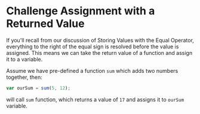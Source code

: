 # Challenge Assignment with a Returned Value

If you'll recall from our discussion of Storing Values with the Equal Operator, everything to the right of the equal sign is resolved before the value is assigned. This means we can take the return value of a function and assign it to a variable.

Assume we have pre-defined a function `sum` which adds two numbers together, then:

```javascript
var ourSum = sum(5, 12);
```

will call `sum` function, which returns a value of `17` and assigns it to `ourSum` variable.
